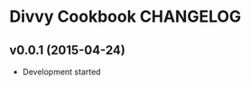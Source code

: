 Divvy Cookbook CHANGELOG
========================

v0.0.1 (2015-04-24)
-------------------
- Development started
